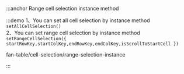 :::anchor Range cell selection instance method

:::demo 1、You can set all cell selection by instance method `setAllCellSelection()`<br>2、You can set range cell selection by instance method `setRangeCellSelection({ startRowKey,startColKey,endRowKey,endColKey,isScrollToStartCell })`

fan-table/cell-selection/range-selection-instance

:::
